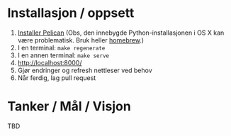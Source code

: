 # Installasjon / oppsett

1. [Installer Pelican](http://docs.getpelican.com/en/3.6.3/install.html) (Obs, den innebygde Python-installasjonen i OS X kan være problematisk. Bruk heller [homebrew](http://brew.sh/).)
2. I en terminal: ```make regenerate```
3. I en annen terminal: ```make serve```
4. [http://localhost:8000/](http://localhost:8000/)
5. Gjør endringer og refresh nettleser ved behov
6. Når ferdig, lag pull request

# Tanker / Mål / Visjon

TBD
